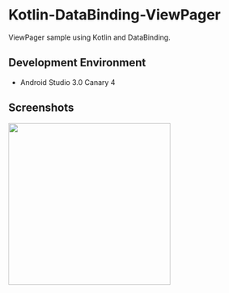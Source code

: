 # Kotlin-DataBinding-ViewPager
ViewPager sample using Kotlin and DataBinding.

## Development Environment
- Android Studio 3.0 Canary 4

## Screenshots
<img src="http://i.imgur.com/Tjwp7YU.gif" width="320px">
